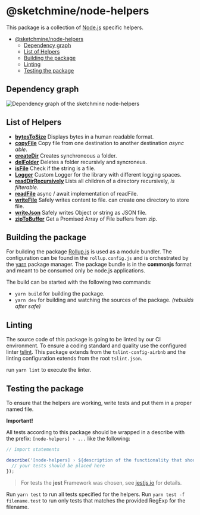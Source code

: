 # @sketchmine/node-helpers

This package is a collection of [Node.js](https://nodejs.org/en/) specific helpers.

- [@sketchmine/node-helpers](#sketchminenode-helpers)
  - [Dependency graph](#dependency-graph)
  - [List of Helpers](#list-of-helpers)
  - [Building the package](#building-the-package)
  - [Linting](#linting)
  - [Testing the package](#testing-the-package)

## Dependency graph

![Dependency graph of the sketchmine  node-helpers](https://dt-cdn.net/images/node-helpers-3920-c6497126b4.png)

## List of Helpers

- **[bytesToSize](./src/bytes-to-size.ts)** Displays bytes in a human readable format.
- **[copyFile](./src/copy-file.ts)** Copy file from one destination to another destination *async able*.
- **[createDir](./src/create-dir.ts)** Creates synchroneous a folder.
- **[delFolder](./src/del-folder.ts)** Deletes a folder recursivly and syncroneus.
- **[isFile](./src/is-file.ts)** Check if the string is a file.
- **[Logger](./src/logger.ts)** Custom Logger for the library with different logging spaces.
- **[readDirRecursively](./src/read-dir-recursivly.ts)** Lists all children of a directory recursively, *is filterable*.
- **[readFile](./src/read-file.ts)** async / await implementation of readFile.
- **[writeFile](./src/write-file.ts)** Safely writes content to file. can create one directory to store file.
- **[writeJson](./src/write-json.ts)** Safely writes Object or string as JSON file.
- **[zipToBuffer](./src/zip-to-buffer.ts)** Get a Promised Array of File buffers from zip.

## Building the package

For building the package [Rollup.js](https://rollupjs.org/guide/en) is used as a module bundler. The configuration can be found in the `rollup.config.js` and is orchestrated by the [yarn](https://yarnpkg.com/en/) package manager.
The package bundle is in the **commonjs** format and meant to be consumed only be node.js applications.

The build can be started with the following two commands:

- `yarn build` for building the package.
- `yarn dev` for building and watching the sources of the package. *(rebuilds after safe)*

## Linting

The source code of this package is going to be linted by our CI environment. To ensure a coding standard and quality use the configured linter [tslint](https://palantir.github.io/tslint/). This package extends from the `tslint-config-airbnb` and the linting configuration extends from the root `tslint.json`.

run `yarn lint` to execute the linter.

## Testing the package

To ensure that the helpers are working, write tests and put them in a proper named file.

**Important!**

All tests according to this package should be wrapped in a describe with the prefix: `[node-helpers] › ...` like the following:

```typescript
// import statements

describe('[node-helpers] › ${description of the functionality that should be tested}', () => {
  // your tests should be placed here
});
```

> For tests the **jest** Framework was chosen, see [jestjs.io](https://jestjs.io/) for details.

Run `yarn test` to run all tests specified for the helpers. Run `yarn test -f filename.test` to run only tests that matches the provided RegExp for the filename.
